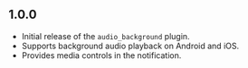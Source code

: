 ## 1.0.0

* Initial release of the `audio_background` plugin.
* Supports background audio playback on Android and iOS.
* Provides media controls in the notification.
